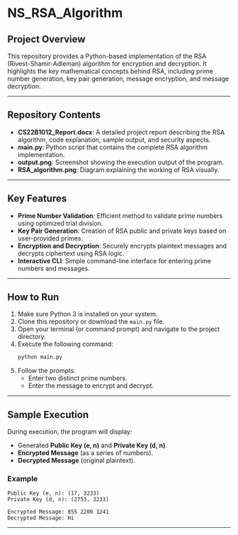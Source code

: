 # NS_RSA_Algorithm

## Project Overview
This repository provides a Python-based implementation of the RSA (Rivest-Shamir-Adleman) algorithm for encryption and decryption. It highlights the key mathematical concepts behind RSA, including prime number generation, key pair generation, message encryption, and message decryption.

---

## Repository Contents
- **CS22B1012_Report.docx**: A detailed project report describing the RSA algorithm, code explanation, sample output, and security aspects.
- **main.py**: Python script that contains the complete RSA algorithm implementation.
- **output.png**: Screenshot showing the execution output of the program.
- **RSA_algorithm.png**: Diagram explaining the working of RSA visually.

---

## Key Features
- **Prime Number Validation**: Efficient method to validate prime numbers using optimized trial division.
- **Key Pair Generation**: Creation of RSA public and private keys based on user-provided primes.
- **Encryption and Decryption**: Securely encrypts plaintext messages and decrypts ciphertext using RSA logic.
- **Interactive CLI**: Simple command-line interface for entering prime numbers and messages.

---

## How to Run
1. Make sure Python 3 is installed on your system.
2. Clone this repository or download the `main.py` file.
3. Open your terminal (or command prompt) and navigate to the project directory.
4. Execute the following command:
   ```bash
   python main.py
   ```
5. Follow the prompts:
   - Enter two distinct prime numbers.
   - Enter the message to encrypt and decrypt.

---

## Sample Execution
During execution, the program will display:
- Generated **Public Key (e, n)** and **Private Key (d, n)**.
- **Encrypted Message** (as a series of numbers).
- **Decrypted Message** (original plaintext).

### Example
```
Public Key (e, n): (17, 3233)
Private Key (d, n): (2753, 3233)

Encrypted Message: 855 2200 1241
Decrypted Message: Hi
```

---




